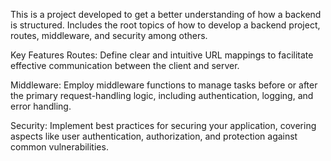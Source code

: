 This is a project developed to get a better understanding of how a backend is structured. 
Includes the root topics of how to develop a backend project, routes, middleware, and security among others. 

Key Features
Routes: Define clear and intuitive URL mappings to facilitate effective communication between the client and server.

Middleware: Employ middleware functions to manage tasks before or after the primary request-handling logic, including authentication, logging, and error handling.

Security: Implement best practices for securing your application, covering aspects like user authentication, authorization, and protection against common vulnerabilities.
